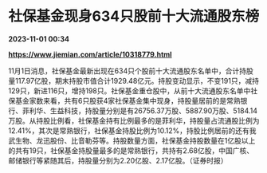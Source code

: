 # 社保基金现身634只股前十大流通股东榜

**2023-11-01 00:34**

**https://www.jiemian.com/article/10318779.html**

11月1日消息，社保基金最新出现在634只个股前十大流通股东名单中，合计持股量117.97亿股，期末持股市值合计1929.48亿元。持股变动显示，不变191只，减持129只，新进116只，增持198只。社保基金重仓股中，从前十大流通股东名单中社保基金家数来看，共有6只股获4家社保基金集中现身，持股量居前的是常熟银行、菲利华、生益科技，持股量分别是有26756.37万股、5887.90万股、5184.14万股。从持股比例看，社保基金持有比例最多的是菲利华，持股量占流通股比例为12.41%，其次是常熟银行，社保基金持股比例为10.12%，持股比例居前的还有我武生物、龙迅股份、比音勒芬等。持股数量方面，社保基金持股数量在1亿股以上的共有19只，社保基金持股量最多的是常熟银行，共持有2.68亿股，中国广核、邮储银行等紧随其后，持股量分别为2.20亿股、2.17亿股。（证券时报）